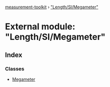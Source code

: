 [measurement-toolkit](../README.md) › ["Length/SI/Megameter"](_length_si_megameter_.md)

# External module: "Length/SI/Megameter"

## Index

### Classes

* [Megameter](../classes/_length_si_megameter_.megameter.md)

